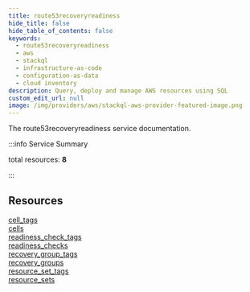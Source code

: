 ```yaml
---
title: route53recoveryreadiness
hide_title: false
hide_table_of_contents: false
keywords:
  - route53recoveryreadiness
  - aws
  - stackql
  - infrastructure-as-code
  - configuration-as-data
  - cloud inventory
description: Query, deploy and manage AWS resources using SQL
custom_edit_url: null
image: /img/providers/aws/stackql-aws-provider-featured-image.png
---
```


The route53recoveryreadiness service documentation.

:::info Service Summary

<div class="row">
<div class="providerDocColumn">
<span>total resources:&nbsp;<b>8</b></span><br />
</div>
</div>

:::

## Resources
<div class="row">
<div class="providerDocColumn">
<a href="/providers/aws/route53recoveryreadiness/cell_tags/">cell_tags</a><br />
<a href="/providers/aws/route53recoveryreadiness/cells/">cells</a><br />
<a href="/providers/aws/route53recoveryreadiness/readiness_check_tags/">readiness_check_tags</a><br />
<a href="/providers/aws/route53recoveryreadiness/readiness_checks/">readiness_checks</a>
</div>
<div class="providerDocColumn">
<a href="/providers/aws/route53recoveryreadiness/recovery_group_tags/">recovery_group_tags</a><br />
<a href="/providers/aws/route53recoveryreadiness/recovery_groups/">recovery_groups</a><br />
<a href="/providers/aws/route53recoveryreadiness/resource_set_tags/">resource_set_tags</a><br />
<a href="/providers/aws/route53recoveryreadiness/resource_sets/">resource_sets</a>
</div>
</div>